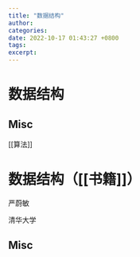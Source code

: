 ```yaml
---
title: "数据结构"
author: 
categories: 
date: 2022-10-17 01:43:27 +0800
tags: 
excerpt: 
---
```


# 数据结构





## Misc

[[算法]]


# 数据结构（[[书籍]]）


严蔚敏

清华大学


## Misc

